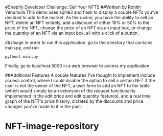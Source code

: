 #Shopify Developer Challenge: Sell Your NFTS
##Written by Rohith Yenumula
This demo uses sqlite3 and flask to display a couple NFTs you've decided to add to the market. As the owner, you have the ability to sell an NFT, delete an NFT entirely, add a discount of either 10% or 50% to the price of the NFT, change the price of an NFT via an input box, or change the quantity of an NFT via an input box, all with a click of a button. 

##Usage
In order to run this application, go to the directory that contains main.py, and run

```
python3 main.py
```
Finally, go to localhost:5000 in a web browser to access my application

##Additional Features
A couple features I've thought to implement include access control, where I could disable the option to sell a certain NFT if the user is not the owner of the NFT, a user form to add an NFT to the table (which would simply be an extension of the request functionality implemented in the edit price and edit quantity features), and a real time graph of the NFT's price history, dictated by the discounts and price changes you've made to it in the past.

# NFT-image-repository
